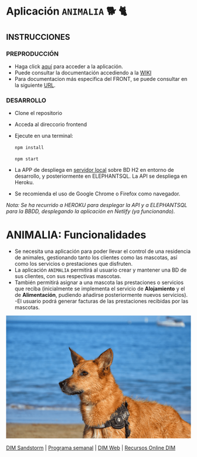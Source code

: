 # Aplicación `ANIMALIA` :dog2: :cat2:

## INSTRUCCIONES

### PREPRODUCCIÓN
- Haga click [aquí](https://animalia-can-resort.netlify.app/) para acceder a la aplicación. 
- Puede consultar la documentación accediendo a la [WIKI](https://git.institutomilitar.com/joseluispuentes82/residenciaanimales-api/wikis/home)
- Para documentacion más especifica del FRONT, se puede consultar en la siguiente [URL](https://joseluispuentes82.github.io/animalia-frontend-documentation/).

### DESARROLLO
- Clone el repositorio
- Acceda al direccorio frontend
- Ejecute en una terminal: 
    
    `npm install`

    `npm start`

- La APP de despliega en [servidor local](http://localhost:4270/) sobre BD H2 en entorno de desarrollo, y posteriormente en ELEPHANTSQL. La API se despliega en Heroku.
- Se recomienda el uso de Google Chrome o Firefox como navegador.

*Nota: Se ha recurrido a HEROKU para desplegar la API y a ELEPHANTSQL para la BBDD, desplegando la aplicación en Netlify (ya funcionando).*

# ANIMALIA: Funcionalidades

- Se necesita una aplicación para poder llevar el control de una residencia de animales, gestionando tanto los clientes como las mascotas, así como los servicios o prestaciones que disfruten.  
- La aplicación `ANIMALIA` permitirá al usuario crear y mantener una BD de sus clientes, con sus respectivas mascotas.
- También permitirá asignar a una mascota las prestaciones o servicios que reciba (inicialmente se implementa el servicio de **Alojamiento** y el de **Alimentación**, pudiendo añadirse posteriormente nuevos servicios).
-El usuario podrá generar facturas de las prestaciones recibidas por las mascotas.
  
![Lur](./lurGrub.png "Lur en la playa")

[DIM Sandstorm](https://dim.institutomilitar.com/) | [Programa semanal](https://web.institutomilitar.com/semanal.html) |  [DIM Web](https://web.institutomilitar.com/) | [Recursos Online DIM](https://web.institutomilitar.com/recursos-online.html)